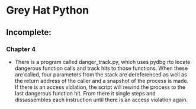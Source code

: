 # Grey Hat Python

## Incomplete:
### Chapter 4
 - There is a program called danger_track.py, which uses pydbg rto locate dangerous function calls and track hits to those functions. When these are called, four parameters from the stack are dereferenced as well as the return address of the caller and a snapshot of the process is made. If there is an access violation, the script will rewind the process to the last dangerous function hit. From there it single steps and dissassembles each instruction until there is an access violation again.


